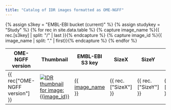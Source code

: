 ```yaml
---
title: "Catalog of IDR images formatted as OME-NGFF"
---
```

<script type="application/ld+json">
{
  "@context": "http://schema.org",
  "@type": "Catalog",
  "inLanguage": "en-US",
  "name": "IDR OME-NGFF Samples"
  "publisher": {
    "@type": "Organization",
    "name": "GitHub"
  },
  "copyrightYear": "2022",
  "discussionUrl": "https://github.com/IDR/ome-ngff-samples/issues"
}
</script>

<table class="display" id="table">
    <thead>
<!-- TODO: should be read from data file -->
        <tr>
            <th>OME-NGFF version</th>
            <th>Thumbnail</th>
            <th>EMBL-EBI S3 key</th>
            <th>SizeX</th>
            <th>SizeY</th>
            <th>SizeZ</th>
            <th>SizeC</th>
            <th>SizeT</th>
            <th>Axes</th>
            <th>Wells</th>
            <th>Keywords</th>
            <th>License</th>
            <th>Study</th>
            <th>DOI</th>
            <th>Date added</th>
        </tr>
    </thead>
    <tbody>
{% assign s3key = "EMBL-EBI bucket (current)" %}
{% assign studykey = "Study" %}
{% for rec in site.data.table %}
{% capture image_name %}{{ rec.[s3key] | split: "/" | last }}{% endcapture %}
{% capture image_id %}{{ image_name | split: "." | first}}{% endcapture %}
        <tr>
            <td>{{ rec["OME-NGFF version"] }}</td>
            <td>
                <a href="http://hms-dbmi.github.io/vizarr/?source={{ rec[s3key] }}">
                    <img
                        alt="IDR thumbnail for image:{{image_id}}"
                        style="margin:0"
                        src="https://idr.openmicroscopy.org/webclient/render_thumbnail/{{image_id}}/"/>
                </a>
            </td>
            <td>
                <a href="{{ rec[s3key] }}">
                    {{ image_name }}
                </a>
            </td>
            <td>{{ rec.["SizeX"] }}</td>
            <td>{{ rec.["SizeY"] }}</td>
            <td>{{ rec.["SizeZ"] }}</td>
            <td>{{ rec.["SizeC"] }}</td>
            <td>{{ rec.["SizeT"] }}</td>
            <td>{{ rec.["Axes"] }}</td>
            <td>{{ rec.["Wells"] }}</td>
            <td>{{ rec.["Keywords"] }}</td>
            <td>{{ rec.["License"] }}</td>
            <td>
                <a href="https://idr.openmicroscopy.org/search/?query=Name:{{ rec[studykey] }}">
                    {{ rec.["Study"] }}
                </a>
            </td>
            <td>{{ rec.["DOI"] }}</td>
            <td>{{ rec.["Date added"] }}</td>
        </tr>
{% endfor %}
    </tbody>
</table>

<script>
$(document).ready( function () {
    $('#table').DataTable( {
          "scrollX": true,
          "pageLength": 100
    });
} );
</script>
